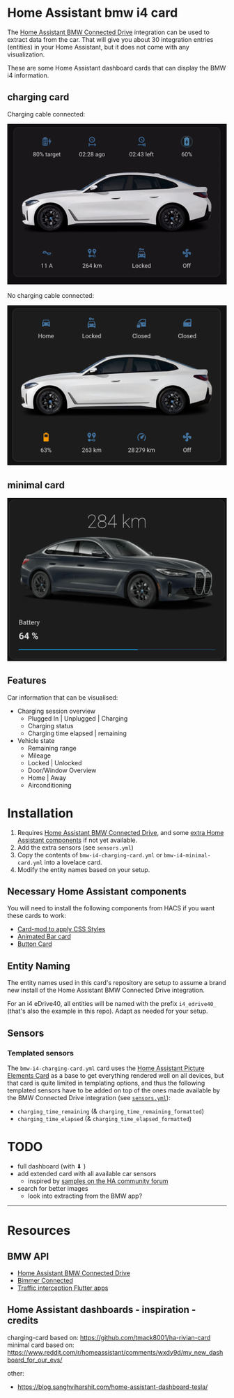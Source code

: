 # Home Assistant bmw i4 card

The [Home Assistant BMW Connected Drive](https://www.home-assistant.io/integrations/bmw_connected_drive/) integration can be used to extract data from the car. That will give you about 30 integration entries (entities) in your Home Assistant, but it does not come with any visualization.

These are some Home Assistant dashboard cards that can display the BMW i4 information.

## charging card

Charging cable connected:

![Charging card](cards/images/example/charging-card.gif)

No charging cable connected:

![Charging card](cards/images/example/non-charging-card.png)

## minimal card

![Minimal card](cards/images/example/minimal-card.png)

## Features

Car information that can be visualised:

- Charging session overview
	- Plugged In | Unplugged | Charging
	- Charging status
	- Charging time elapsed | remaining
- Vehicle state
	- Remaining range
	- Mileage
	- Locked | Unlocked
	- Door/Window Overview
	- Home | Away
	- Airconditioning


# Installation



1. Requires [Home Assistant BMW Connected Drive](https://www.home-assistant.io/integrations/bmw_connected_drive/), and some [extra Home Assistant components](#necessary-home-assistant-components) if not yet available.
2. Add the extra sensors (see `sensors.yml`)
3. Copy the contents of `bmw-i4-charging-card.yml` or `bmw-i4-minimal-card.yml` into a lovelace card.
4. Modify the entity names based on your setup.

## Necessary Home Assistant components

You will need to install the following components from HACS if you want these cards to work:

- [Card-mod to apply CSS Styles](https://github.com/thomasloven/lovelace-card-mod)
- [Animated Bar card](https://github.com/custom-cards/bar-card)
- [Button Card](https://github.com/custom-cards/button-card)

## Entity Naming
The entity names used in this card's repository are setup to assume a brand new install of the Home Assistant BMW Connected Drive integration.

For an i4 eDrive40, all entities will be named with the prefix `i4_edrive40_` (that's also the example in this repo). Adapt as needed for your setup.


## Sensors

### Templated sensors

The `bmw-i4-charging-card.yml` card uses the [Home Assistant Picture Elements Card](https://www.home-assistant.io/dashboards/picture-elements) as a base to get everything rendered well on all devices, but that card is quite limited in templating options, and thus the following templated sensors have to be added on top of the ones made available by the BMW Connected Drive integration (see [`sensors.yml`](cards/sensors.yml)):

- `charging_time_remaining` (& `charging_time_remaining_formatted`)
- `charging_time_elapsed` (& `charging_time_elapsed_formatted`)



# TODO

- full dashboard (with ⬇︎ )
- add extended card with all available car sensors
	- inspired by [samples on the HA community forum](https://community.home-assistant.io/t/generic-vehicle-card/397844/53)
- search for better images
	- look into extracting from the BMW app?

________________________________________________________________________

# Resources

## BMW API

- [Home Assistant BMW Connected Drive](https://www.home-assistant.io/integrations/bmw_connected_drive/)
- [Bimmer Connected](https://bimmer-connected.readthedocs.io/en/latest/index.html)
- [Traffic interception Flutter apps](https://blog.nviso.eu/2022/08/18/intercept-flutter-traffic-on-ios-and-android-http-https-dio-pinning/)

## Home Assistant dashboards - inspiration - credits

charging-card based on: https://github.com/tmack8001/ha-rivian-card    
minimal card based on: https://www.reddit.com/r/homeassistant/comments/wxdy9d/my_new_dashboard_for_our_evs/

other:

- https://blog.sanghviharshit.com/home-assistant-dashboard-tesla/
